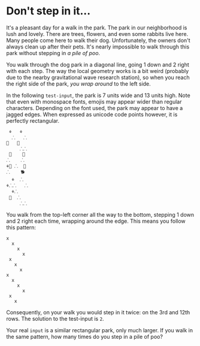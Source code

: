 # Don't step in it...

It's a pleasant day for a walk in the park. The park in our neighborhood is lush and lovely. There are trees, flowers, and even some rabbits live here. Many people come here to walk their dog. Unfortunately, the owners don't always clean up after their pets. It's nearly impossible to walk through this park without stepping in *a pile of poo*.

You walk through the dog park in a diagonal line, going 1 down and 2 right with each step. The way the local geometry works is a bit weird (probably due to the nearby gravitational wave research station), so when you reach the right side of the park, *you wrap around* to the left side. 

In the following `test-input`, the park is 7 units wide and 13 units high. Note that even with monospace fonts, emojis may appear wider than regular characters. Depending on the font used, the park may appear to have a jagged edges. When expressed as unicode code points however, it is perfectly rectangular.

```
 ⚘   ⚘ 
  ⸫   ⸫
🌲   💩  
     ⸫⸫
 🐇    💩
⸫    ⸫ 
⚘🌲 ⸫  🌲
⸫    🐕 
  ⚘  ⸫ 
⚘⸫⸫   ⸫
  ⚘⸫   
 💩  ⸫  
     ⸫⸫
```

You walk from the top-left corner all the way to the bottom, stepping 1 down and 2 right each time, wrapping around the edge. This means you follow this pattern:

```
x      
  x    
    x  
      x
 x     
   x   
     x 
x      
  x    
    x  
      x
 x     
   x   
```

Consequently, on your walk you would step in it twice: on the 3rd and 12th rows. The solution to the test-input is `2`.

Your real `input` is a similar rectangular park, only much larger. If you walk in the same pattern, how many times do you step in a pile of poo?
